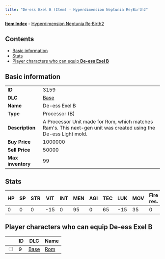 ```yaml
---
title: "De-ess Exel B (Item) - Hyperdimension Neptunia Re;Birth2"
---
```


[**Item Index**](/neptunia/rb2/item/index.html) - [Hyperdimension Neptunia Re;Birth2](/neptunia/rb2)

## Contents

- [Basic information](#basic-information)
- [Stats](#stats)
- [Player characters who can equip **De-ess Exel B**](#player-characters-who-can-equip-de-ess-exel-b)

## Basic information

|   |   |
| -- | -- |
| **ID** | 3159 |
| **DLC** | [Base](/neptunia/rb2/dlc/0-base.html) |
| **Name** | De-ess Exel B |
| **Type** | Processor (B) |
| **Description** | A Processor Unit made for Rom, which matches Ram's. This next-gen unit was created using the De-ess Light mold. |
| **Buy Price** | 1000000 |
| **Sell Price** | 50000 |
| **Max inventory** | 99 |

## Stats

| HP | SP | STR | VIT | INT | MEN | AGI | TEC | LUK | MOV | Fire res. | Ice res. | Wind res. | Lightning res. |
| -- | -- | --- | --- | --- | --- | --- | --- | --- | --- | --------- | -------- | --------- | -------------- |
| 0 | 0 | 0 | -15 | 0 | 95 | 0 | 65 | -15 | 35 | 0 | 0 | 0 | 0 |

## Player characters who can equip **De-ess Exel B**

|    | ID | DLC | Name |
| -- | -- | --- | ---- |
| <input type="checkbox" id="rb2-player-0-9" class="trackbox" /> | 9 | [Base](/neptunia/rb2/dlc/0-base.html) | [Rom](/neptunia/rb2/player/0-9-rom.html) |